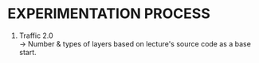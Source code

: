 # EXPERIMENTATION PROCESS  
  
1. Traffic 2.0  
    -> Number & types of layers based on lecture's source code as a base start.  
